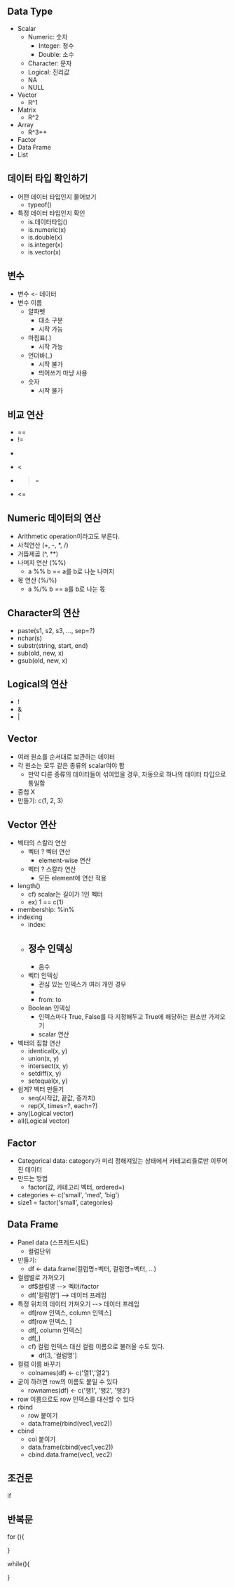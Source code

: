## Data Type
- Scalar
    - Numeric: 숫자
        - Integer: 정수
        - Double: 소수
    - Character: 문자
    - Logical: 진리값
    - NA
    - NULL
- Vector
    - R^1
- Matrix
    - R^2
- Array
    - R^3++
- Factor
- Data Frame
- List

## 데이터 타입 확인하기
- 어떤 데이터 타입인지 물어보기
    - typeof()
- 특정 데이터 타입인지 확인
    - is.데이터타입()
    - is.numeric(x)
    - is.double(x)
    - is.integer(x)
    - is.vector(x)

## 변수
- 변수 <- 데이터
- 변수 이름
    - 알파벳
        - 대소 구분
        - 시작 가능
    - 마침표(.)
        - 시작 가능
    - 언더바(\_)
        - 시작 불가
        - 띄어쓰기 마냥 사용
    - 숫자
        - 시작 불가

## 비교 연산
- ==
- !=
- >
- <
- >=
- <=

## Numeric 데이터의 연산
- Arithmetic operation이라고도 부른다.
- 사칙연산 (+, -, *, /)
- 거듭제곱 (^, **)
- 나머지 연산 (%%)
    - a %% b == a를 b로 나눈 나머지
- 몫 연산 (%/%)
    - a %/% b == a를 b로 나눈 몫

## Character의 연산
- paste(s1, s2, s3, ..., sep=?)
- nchar(s)
- substr(string, start, end)
- sub(old, new, x)
- gsub(old, new, x)

## Logical의 연산
- !
- &
- |

## Vector
- 여러 원소를 순서대로 보관하는 데이터
- 각 원소는 모두 같은 종류의 scalar여야 함
    - 만약 다른 종류의 데이터들이 섞여있을 경우, 자동으로 하나의 데이터 타입으로 통일함
- 중첩 X
- 만들기: c(1, 2, 3)

## Vector 연산
- 벡터의 스칼라 연산
    - 벡터 ? 벡터 연산
        - element-wise 연산
    - 벡터 ? 스칼라 연산
        - 모든 element에 연산 적용
- length()
    - cf) scalar는 길이가 1인 벡터
    - ex) 1 == c(1)
- membership: %in%
- indexing
    - index: 
    - 정수 인덱싱
        - 
        - 음수
    - 벡터 인덱싱
        - 관심 있는 인덱스가 여러 개인 경우
        - 
        - from: to
    - Boolean 인덱싱
        - 인덱스마다 True, False를 다 지정해두고 True에 해당하는 원소만 가져오기
        - scalar 연산
- 벡터의 집합 연산
    - identical(x, y)
    - union(x, y)
    - intersect(x, y)
    - setdiff(x, y)
    - setequal(x, y)
- 쉽게? 벡터 만들기
    - seq(시작값, 끝값, 증가치)
    - rep(X, times=?, each=?)
- any(Logical vector)
- all(Logical vector)

## Factor
- Categorical data: category가 미리 정해져있는 상태에서 카테고리들로만 이루어진 데이터
- 만드는 방법
    - factor(값, 카테고리 벡터, ordered=)
- categories <- c('small', 'med', 'big')
- size1 = factor('small', categories)

## Data Frame
- Panel data (스프레드시트)
    - 컬럼단위
- 만들기:
    - df <- data.frame(컬럼명=벡터, 컬럼명=벡터, ...)
- 컬럼별로 가져오기
    - df$컬럼명 --> 벡터/factor
    - df['컬럼명'] --> 데이터 프레임
- 특정 위치의 데이터 가져오기 --> 데이터 프레임
    - df[row 인덱스, column 인덱스]
    - df[row 인덱스, ]
    - df[, column 인덱스]
    - df[,]
    - cf) 컬럼 인덱스 대신 컬럼 이름으로 불러올 수도 있다.
        - df[3, '컬럼명']
- 컬럼 이름 바꾸기
    - colnames(df) <- c('열1','열2')
- 굳이 하려면 row의 이름도 붙일 수 있다
    - rownames(df) <- c('행1', '행2', '행3')
- row 이름으로도 row 인덱스를 대신할 수 있다
- rbind
    - row 붙이기
    - data.frame(rbind(vec1,vec2))
- cbind
    - col 붙이기
    - data.frame(cbind(vec1,vec2))
    - cbind.data.frame(vec1, vec2)

## 조건문

if

## 반복문

for (){
    
}

while(){
    
}














